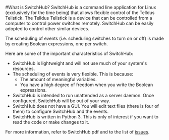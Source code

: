 #What is SwitchHub?
SwitchHub is a command line application for Linux (exclusively for the time being) that allows flexible control of the Telldus Tellstick. The Telldus Tellstick is a device that can be controlled from a computer to control power switches remotely. SwitchHub can be easily adopted to control other similar devices.

The scheduling of events (i.e. scheduling switches to turn on or off) is made by creating Boolean
expressions, one per switch.

Here are some of the important characteristics of SwitchHub:
- SwitchHub is lightweight and will not use much of your system's resources.
- The scheduling of events is very flexible. This is because:
	- The amount of meaningful variables.
	- You have a high degree of freedom when you write the Boolean expressions.
- SwitchHub is intended to run unattended as a server daemon. Once configured, SwitchHub will be out of your way.
- SwitchHub does not have a GUI. You will edit text files (there is four of them) to configure SwitchHub and the events.
- SwitchHub is written in Python 3. This is only of interest if you want to read the code or make changes to it.

For more information, refer to SwitchHub.pdf and to the list of [issues](https://github.com/thoelf/switchhub/issues).
